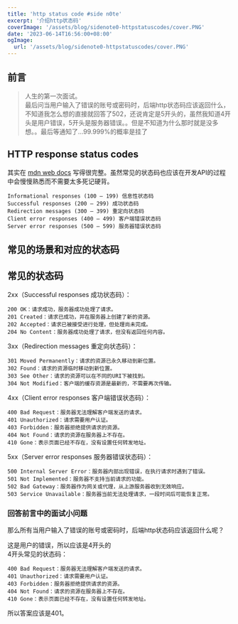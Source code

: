 ```yaml
---
title: 'http status code #side n0te'
excerpt: '介绍http状态码'
coverImage: '/assets/blog/sidenote0-httpstatuscodes/cover.PNG'
date: '2023-06-14T16:56:00+08:00'
ogImage:
  url: '/assets/blog/sidenote0-httpstatuscodes/cover.PNG'
---
```


## 前言
> 人生的第一次面试。  
> 最后问当用户输入了错误的账号或密码时，后端http状态码应该返回什么，不知道我怎么想的直接就回答了502，还说肯定是5开头的，虽然我知道4开头是用户错误，5开头是服务器错误。。但是不知道为什么那时就是没多想。。最后等通知了...99.999%的概率是挂了

## HTTP response status codes
其实在 [mdn web docs](https://developer.mozilla.org/en-US/docs/Web/HTTP/Status) 写得很完整。虽然常见的状态码也应该在开发API的过程中会慢慢熟悉而不需要太多死记硬背。
```text
Informational responses (100 – 199) 信息性状态码
Successful responses (200 – 299) 成功状态码
Redirection messages (300 – 399) 重定向状态码
Client error responses (400 – 499) 客户端错误状态码
Server error responses (500 – 599) 服务器错误状态码
```

## 常见的场景和对应的状态码

## 常见的状态码

2xx（Successful responses 成功状态码）：
```text
200 OK：请求成功，服务器成功处理了请求。
201 Created：请求已成功，并在服务器上创建了新的资源。
202 Accepted：请求已被接受进行处理，但处理尚未完成。
204 No Content：服务器成功处理了请求，但没有返回任何内容。
```
3xx（Redirection messages 重定向状态码）：
```text
301 Moved Permanently：请求的资源已永久移动到新位置。
302 Found：请求的资源临时移动到新位置。
303 See Other：请求的资源可以在不同的URI下被找到。
304 Not Modified：客户端的缓存资源是最新的，不需要再次传输。
```
4xx（Client error responses 客户端错误状态码）：
```text
400 Bad Request：服务器无法理解客户端发送的请求。
401 Unauthorized：请求需要用户认证。
403 Forbidden：服务器拒绝提供请求的资源。
404 Not Found：请求的资源在服务器上不存在。
410 Gone：表示页面已经不存在，没有设置任何转发地址。
```
5xx（Server error responses 服务器错误状态码）：
```text
500 Internal Server Error：服务器内部出现错误，在执行请求时遇到了错误。
501 Not Implemented：服务器不支持当前请求的功能。
502 Bad Gateway：服务器作为网关或代理，从上游服务器收到无效响应。
503 Service Unavailable：服务器当前无法处理请求，一段时间后可能恢复正常。
```


### 回答前言中的面试小问题
那么所有当用户输入了错误的账号或密码时，后端http状态码应该返回什么呢？  


这是用户的错误，所以应该是4开头的  
4开头常见的状态码：
```text
400 Bad Request：服务器无法理解客户端发送的请求。
401 Unauthorized：请求需要用户认证。
403 Forbidden：服务器拒绝提供请求的资源。
404 Not Found：请求的资源在服务器上不存在。
410 Gone：表示页面已经不存在，没有设置任何转发地址。
```
所以答案应该是401。